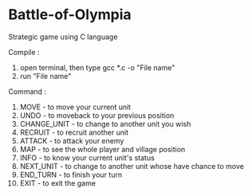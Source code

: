# Battle-of-Olympia
Strategic game using C language

Compile :
  1. open terminal, then type gcc *.c -o "File name"
  2. run "File name"

Command :
  1. MOVE - to move your current unit
  2. UNDO - to moveback to your previous position
  3. CHANGE_UNIT - to change to another unit you wish
  4. RECRUIT - to recruit another unit
  5. ATTACK - to attack your enemy
  6. MAP - to see the whole player and village position
  7. INFO - to know your current unit's status
  8. NEXT_UNIT - to change to another unit whose have chance to move
  9. END_TURN - to finish your turn
  10. EXIT - to exit the game
